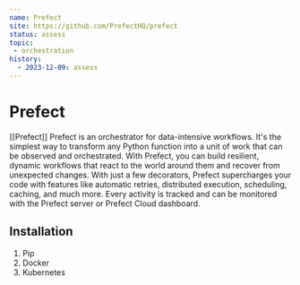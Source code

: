 ```yaml
---
name: Prefect
site: https://github.com/PrefectHQ/prefect
status: assess
topic: 
 - orchestration
history:
  - 2023-12-09: assess
---
```


# Prefect

[[Prefect]] Prefect is an orchestrator for data-intensive workflows. It's the simplest way to transform any Python function into a unit of work that can be observed and orchestrated. With Prefect, you can build resilient, dynamic workflows that react to the world around them and recover from unexpected changes. With just a few decorators, Prefect supercharges your code with features like automatic retries, distributed execution, scheduling, caching, and much more. Every activity is tracked and can be monitored with the Prefect server or Prefect Cloud dashboard.

## Installation
1. Pip
2. Docker
3. Kubernetes

